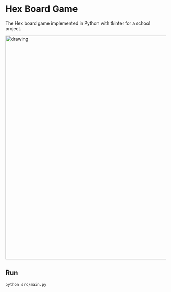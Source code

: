 # Hex Board Game
The Hex board game implemented in Python with tkinter for a school project.

<img src="https://github.com/user-attachments/assets/7e07f2c2-935e-42e5-aeec-d9e1891e4d2b" alt="drawing" width="700"/>

## Run
```
python src/main.py
```

